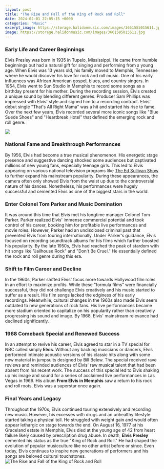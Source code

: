 ```yaml
---
layout: post
title: "The Rise and Fall of the King of Rock and Roll"
date: 2024-02-01 22:05:15 +0000
categories: "Music"
excerpt_image: https://storage.halidonmusic.com/images/3661585015611.jpg
image: https://storage.halidonmusic.com/images/3661585015611.jpg
---
```


### Early Life and Career Beginnings
Elvis Presley was born in 1935 in Tupelo, Mississippi. He came from humble beginnings but had a natural gift for singing and performing from a young age. When Elvis was 13 years old, his family moved to Memphis, Tennessee where he would discover his love for rock and roll music. One of his early influences was African American gospel, blues, and country singers. 
In 1954, Elvis went to Sun Studio in Memphis to record some songs as a birthday present for his mother. During the recording session, Elvis created a unique sound by blending different genres. Producer Sam Phillips was impressed with Elvis' style and signed him to a recording contract. Elvis' debut single "That's All Right Mama" was a hit and started his rise to fame. Over the next few years, Elvis recorded several more iconic songs like "Blue Suede Shoes" and "Heartbreak Hotel" that defined the emerging rock and roll genre.

![](https://lastfm.freetls.fastly.net/i/u/ar0/75b957ea0faf4fa0b2af2fe3452a243c.jpg)
### National Fame and Breakthrough Performances  
By 1956, Elvis had become a true musical phenomenon. His energetic stage presence and suggestive dancing shocked some audiences but captivated millions of new young fans, especially teenage girls. This led to Elvis appearing on various national television programs like [The Ed Sullivan Show](https://fistore.mysenprints.com/collection/abston) to further expand his mainstream popularity. During these appearances, the camera often only showed Elvis from the waist up due to the controversial nature of his dances. Nonetheless, his performances were hugely successful and cemented Elvis as one of the biggest stars in the world.
### Enter Colonel Tom Parker and Music Domination
It was around this time that Elvis met his longtime manager Colonel Tom Parker. Parker realized Elvis' immense commercial potential and took control of his career, booking him for profitable live performances and movie roles. However, Parker had an undisclosed criminal past that prevented Elvis from touring internationally. Under Parker's guidance, Elvis focused on recording soundtrack albums for his films which further boosted his popularity. By the late 1950s, Elvis had reached the peak of stardom with hit songs like "Jailhouse Rock" and "Don't Be Cruel." He essentially defined the rock and roll genre during this era.
### Shift to Film Career and Decline  
In the 1960s, Parker shifted Elvis' focus more towards Hollywood film roles in an effort to maximize profits. While these "formula films" were financially successful, they did not challenge Elvis creatively and his music started to suffer as a result. His film songs lacked the edginess of his early recordings. Meanwhile, cultural changes in the 1960s also made Elvis seem outdated to new generations of rock fans. His live performances became more stadium oriented to capitalize on his popularity rather than creatively progressing his sound and image. By 1968, Elvis' mainstream relevance had declined significantly.
### 1968 Comeback Special and Renewed Success
In an attempt to revive his career, Elvis agreed to star in a TV special for NBC called simply **Elvis**. Without any backing musicians or dancers, Elvis performed intimate acoustic versions of his classic hits along with some new material in jumpsuits designed by Bill Belew. The special received rave reviews and reminded audiences of Elvis' raw musical talent that had been absent from his recent work. The success of this special led to Elvis shaking up his image and sound for a series of acclaimed live performances in Las Vegas in 1969. His album **From Elvis in Memphis** saw a return to his rock and roll roots. Elvis was a superstar once again.
### Final Years and Legacy  
Throughout the 1970s, Elvis continued touring extensively and recording new music. However, his excesses with drugs and an unhealthy lifestyle started taking a physical toll. He struggled with weight gain and would often appear lethargic on stage towards the end. On August 16, 1977 at his Graceland estate in Memphis, Elvis died at the young age of 42 from heart failure likely caused by prescription drug abuse. In death, **Elvis Presley** cemented his status as the true "King of Rock and Roll." He had shaped the evolution of popular musicculture like no other artist before or since. Even today, Elvis continues to inspire new generations of performers and his songs are beloved cultural touchstones.
![The Rise and Fall of the King of Rock and Roll](https://storage.halidonmusic.com/images/3661585015611.jpg)